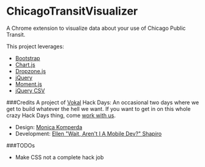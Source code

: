 # ChicagoTransitVisualizer
A Chrome extension to visualize data about your use of Chicago Public Transit.

This project leverages: 

- [Bootstrap](http://getbootstrap.com/)
- [Chart.js](http://www.chartjs.org/)
- [Dropzone.js](http://www.dropzonejs.com/)
- [jQuery](http://jquery.com/)
- [Moment.js](http://momentjs.com/)
- [jQuery CSV](https://code.google.com/p/jquery-csv/)

###Credits
A project of [Vokal](http://www.vokal.io) Hack Days: An occasional two days where we get to build whatever the hell we want. If you want to get in on this whole crazy Hack Days thing, come [work with us](http://www.vokal.io/careers). 

- Design: [Monica Komperda](https://www.behance.net/monicamonster)
- Development: [Ellen "Wait, Aren't I A Mobile Dev?" Shapiro](http://github.com/designatednerd)

###TODOs

- Make CSS not a complete hack job